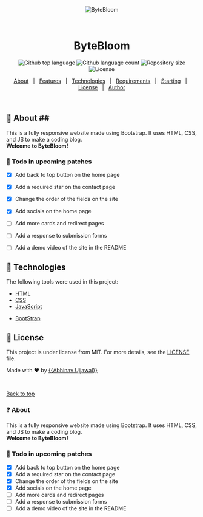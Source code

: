 
<div align="center" id="top"> 
  <img src="./.github/app.gif" alt="ByteBloom" />

  &#xa0;

  <!-- <a href="https://bytebloom.netlify.app">Demo</a> -->
</div>

<h1 align="center">ByteBloom</h1>

<p align="center">
  <img alt="Github top language" src="https://img.shields.io/github/languages/top/abhinav-ujjawal/bytebloom?color=56BEB8">

  <img alt="Github language count" src="https://img.shields.io/github/languages/count/abhinav-ujjawal/bytebloom?color=56BEB8">

  <img alt="Repository size" src="https://img.shields.io/github/repo-size/abhinav-ujjawal/bytebloom?color=56BEB8">

  <img alt="License" src="https://img.shields.io/github/license/abhinav-ujjawal/bytebloom?color=56BEB8">

  <!-- <img alt="Github issues" src="https://img.shields.io/github/issues/abhinav-ujjawal/bytebloom?color=56BEB8" /> -->

  <!-- <img alt="Github forks" src="https://img.shields.io/github/forks/abhinav-ujjawal/bytebloom?color=56BEB8" /> -->

  <!-- <img alt="Github stars" src="https://img.shields.io/github/stars/abhinav-ujjawal/bytebloom?color=56BEB8" /> -->
</p>

<!-- Status -->

<!-- <h4 align="center"> 
	🚧  ByteBloom 🚀 Under construction...  🚧
</h4> 

<hr> -->

<p align="center">
  <a href="#dart-about">About</a> &#xa0; | &#xa0; 
  <a href="#sparkles-features">Features</a> &#xa0; | &#xa0;
  <a href="#rocket-technologies">Technologies</a> &#xa0; | &#xa0;
  <a href="#white_check_mark-requirements">Requirements</a> &#xa0; | &#xa0;
  <a href="#checkered_flag-starting">Starting</a> &#xa0; | &#xa0;
  <a href="#memo-license">License</a> &#xa0; | &#xa0;
  <a href="https://github.com/{{YOUR_GITHUB_USERNAME}}" target="_blank">Author</a>
</p>

<br>

## :dart: About ##<!-- ### ❓ About -->
This is a fully responsive website made using Bootstrap. It uses HTML, CSS, and JS to make a coding blog. <br>
**Welcome to ByteBloom!**


<!-- ## :sparkles: Features ##

:heavy_check_mark: Feature 1;\
:heavy_check_mark: Feature 2;\
:heavy_check_mark: Feature 3; -->

### 📝 Todo in upcoming patches

- [x] Add back to top button on the home page
- [x] Add a required star on the contact page
- [x] Change the order of the fields on the site
- [x] Add socials on the home page
- [ ] Add more cards and redirect pages
- [ ] Add a response to submission forms
- [ ] Add a demo video of the site in the README


## :rocket: Technologies ##

The following tools were used in this project:

- [HTML](https://expo.io/)
- [CSS](https://nodejs.org/en/)
- [JavaScript](https://pt-br.reactjs.org/)
<!-- - [React Native](https://reactnative.dev/) -->
- [BootStrap](https://www.typescriptlang.org/)

<!-- ## :white_check_mark: Requirements ##

None at all! Just star -->

<!-- ## :checkered_flag: Starting ##

```bash
# Clone this project
$ git clone https://github.com/{{YOUR_GITHUB_USERNAME}}/bytebloom

# Access
$ cd bytebloom

# Install dependencies
$ yarn

# Run the project
$ yarn start

# The server will initialize in the <http://localhost:3000>
``` -->

## :memo: License ##

This project is under license from MIT. For more details, see the [LICENSE](LICENSE.md) file.


Made with :heart: by <a href="https://github.com/{{abhinav-ujjawal}}" target="_blank">{{Abhinav Ujjawal}}</a>

&#xa0;

<a href="#top">Back to top</a>

### ❓ About
This is a fully responsive website made using Bootstrap. It uses HTML, CSS, and JS to make a coding blog. <br>
**Welcome to ByteBloom!**

### 📝 Todo in upcoming patches

- [x] Add back to top button on the home page
- [x] Add a required star on the contact page
- [x] Change the order of the fields on the site
- [x] Add socials on the home page
- [ ] Add more cards and redirect pages
- [ ] Add a response to submission forms
- [ ] Add a demo video of the site in the README
